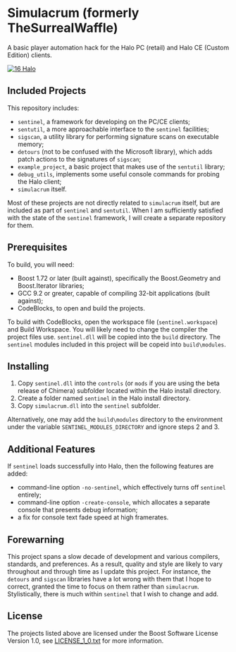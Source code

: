 # Simulacrum (formerly TheSurrealWaffle)

A basic player automation hack for the Halo PC (retail) and Halo CE (Custom Edition) clients.

[![16 Halo](https://img.youtube.com/vi/16omQqFGpJ8/0.jpg)](https://www.youtube.com/watch?v=16omQqFGpJ8)

## Included Projects

This repository includes:
 * `sentinel`, a framework for developing on the PC/CE clients;
 * `sentutil`, a more approachable interface to the `sentinel` facilities;
 * `sigscan`, a utility library for performing signature scans on executable memory;
 * `detours` (not to be confused with the Microsoft library), which adds patch actions to the signatures of `sigscan`;
 * `example_project`, a basic project that makes use of the `sentutil` library;
 * `debug_utils`, implements some useful console commands for probing the Halo client;
 * `simulacrum` itself.

Most of these projects are not directly related to `simulacrum` itself, but are included as part of `sentinel` and `sentutil`.
When I am sufficiently satisfied with the state of the `sentinel` framework, I will create a separate repository for them.

## Prerequisites

To build, you will need:
 * Boost 1.72 or later (built against), specifically the Boost.Geometry and Boost.Iterator libraries;
 * GCC 9.2 or greater, capable of compiling 32-bit applications (built against);
 * CodeBlocks, to open and build the projects.

To build with CodeBlocks, open the workspace file (`sentinel.workspace`) and Build Workspace.
You will likely need to change the compiler the project files use.
`sentinel.dll` will be copied into the `build` directory.
The `sentinel` modules included in this project will be copeid into `build\modules`.

## Installing

 1. Copy `sentinel.dll` into the `controls` (or `mods` if you are using the beta release of Chimera) subfolder located within the Halo install directory.
 2. Create a folder named `sentinel` in the Halo install directory.
 3. Copy `simulacrum.dll` into the `sentinel` subfolder.

Alternatively, one may add the `build\modules` directory to the environment under the variable `SENTINEL_MODULES_DIRECTORY` and ignore steps 2 and 3.

## Additional Features

If `sentinel` loads successfully into Halo, then the following features are added:
 * command-line option `-no-sentinel`, which effectively turns off `sentinel` entirely;
 * command-line option `-create-console`, which allocates a separate console that presents debug information;
 * a fix for console text fade speed at high framerates.

## Forewarning

This project spans a slow decade of development and various compilers, standards, and preferences.
As a result, quality and style are likely to vary throughout and through time as I update this project.
For instance, the `detours` and `sigscan` libraries have a lot wrong with them that I hope to correct, granted the time to focus on them rather than `simulacrum`.
Stylistically, there is much within `sentinel` that I wish to change and add.

## License

The projects listed above are licensed under the Boost Software License Version 1.0, see [LICENSE_1_0.txt](../master/LICENSE_1_0.txt) for more information.
